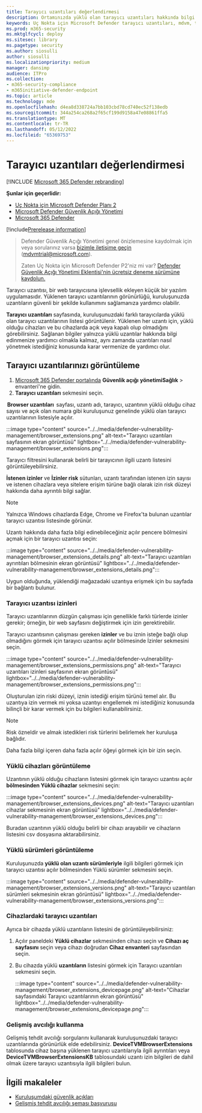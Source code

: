 ```yaml
---
title: Tarayıcı uzantıları değerlendirmesi
description: Ortamınızda yüklü olan tarayıcı uzantıları hakkında bilgi edinin
keywords: Uç Nokta için Microsoft Defender tarayıcı uzantıları, mdvm, tehdit & güvenlik açığı yönetimi
ms.prod: m365-security
ms.mktglfcycl: deploy
ms.sitesec: library
ms.pagetype: security
ms.author: siosulli
author: siosulli
ms.localizationpriority: medium
manager: dansimp
audience: ITPro
ms.collection:
- m365-security-compliance
- m365initiative-defender-endpoint
ms.topic: article
ms.technology: mde
ms.openlocfilehash: d4ea8d338724a7bb103cbd78cd740ec52f138edb
ms.sourcegitcommit: 344a254ca268a2f65cf199d9158a47e08861ffa5
ms.translationtype: MT
ms.contentlocale: tr-TR
ms.lasthandoff: 05/12/2022
ms.locfileid: "65369753"
---
```

# <a name="browser-extensions-assessment"></a>Tarayıcı uzantıları değerlendirmesi

[!INCLUDE [Microsoft 365 Defender rebranding](../../includes/microsoft-defender.md)]

**Şunlar için geçerlidir:**

- [Uç Nokta için Microsoft Defender Planı 2](https://go.microsoft.com/fwlink/?linkid=2154037)
- [Microsoft Defender Güvenlik Açığı Yönetimi](index.yml)
- [Microsoft 365 Defender](https://go.microsoft.com/fwlink/?linkid=2118804)

[!include[Prerelease information](../../includes/prerelease.md)]

> Defender Güvenlik Açığı Yönetimi genel önizlemesine kaydolmak için veya sorularınız varsa [bizimle iletişime geçin](mailto:mdvmtrial@microsoft.com) (mdvmtrial@microsoft.com).
>
> Zaten Uç Nokta için Microsoft Defender P2'niz mi var? [Defender Güvenlik Açığı Yönetimi Eklentisi'nin ücretsiz deneme sürümüne kaydolun.](https://signup.microsoft.com/get-started/signup?products=5908ecaa-b8a7-4a04-b6c0-d44fd934b6f2)

Tarayıcı uzantısı, bir web tarayıcısına işlevsellik ekleyen küçük bir yazılım uygulamasıdır. Yüklenen tarayıcı uzantılarının görünürlüğü, kuruluşunuzda uzantıların güvenli bir şekilde kullanımını sağlamanıza yardımcı olabilir.

**Tarayıcı uzantıları** sayfasında, kuruluşunuzdaki farklı tarayıcılarda yüklü olan tarayıcı uzantılarının listesi görüntülenir. Yüklenen her uzantı için, yüklü olduğu cihazları ve bu cihazlarda açık veya kapalı olup olmadığını görebilirsiniz. Sağlanan bilgiler yalnızca yüklü uzantılar hakkında bilgi edinmenize yardımcı olmakla kalmaz, aynı zamanda uzantıları nasıl yönetmek istediğiniz konusunda karar vermenize de yardımcı olur.

## <a name="view-your-browser-extensions"></a>Tarayıcı uzantılarınızı görüntüleme

1. [Microsoft 365 Defender portalında](https://security.microsoft.com) **Güvenlik açığı** **yönetimiSağlık** >  envanteri'ne gidin.
2. **Tarayıcı uzantıları** sekmesini seçin.

 **Browser uzantıları**  sayfası, uzantı adı, tarayıcı, uzantının yüklü olduğu cihaz sayısı ve açık olan numara gibi kuruluşunuz genelinde yüklü olan tarayıcı uzantılarının listesiyle açılır.

   :::image type="content" source="../../media/defender-vulnerability-management/browser_extensions.png" alt-text="Tarayıcı uzantıları sayfasının ekran görüntüsü" lightbox="../../media/defender-vulnerability-management/browser_extensions.png":::

Tarayıcı filtresini kullanarak belirli bir tarayıcının ilgili uzantı listesini görüntüleyebilirsiniz.  

**İstenen izinler** ve **İzinler risk** sütunları, uzantı tarafından istenen izin sayısı ve istenen cihazlara veya sitelere erişim türüne bağlı olarak izin risk düzeyi hakkında daha ayrıntılı bilgi sağlar.  

> [!Note]
> Yalnızca Windows cihazlarda Edge, Chrome ve Firefox'ta bulunan uzantılar tarayıcı uzantısı listesinde görünür.

Uzantı hakkında daha fazla bilgi edinebileceğiniz açılır pencere bölmesini açmak için bir tarayıcı uzantısı seçin:

   :::image type="content" source="../../media/defender-vulnerability-management/browser_extensions_details.png" alt-text="Tarayıcı uzantıları ayrıntıları bölmesinin ekran görüntüsü" lightbox="../../media/defender-vulnerability-management/browser_extensions_details.png":::

Uygun olduğunda, yüklendiği mağazadaki uzantıya erişmek için bu sayfada bir bağlantı bulunur.

### <a name="browser-extension-permissions"></a>Tarayıcı uzantısı izinleri

Tarayıcı uzantılarının düzgün çalışması için genellikle farklı türlerde izinler gerekir; örneğin, bir web sayfasını değiştirmek için izin gerektirebilir.

Tarayıcı uzantısının çalışması gereken **izinler** ve bu iznin isteğe bağlı olup olmadığını görmek için tarayıcı uzantısı açılır bölmesinde İzinler sekmesini seçin.  

   :::image type="content" source="../../media/defender-vulnerability-management/browser_extensions_permissions.png" alt-text="Tarayıcı uzantıları izinleri sayfasının ekran görüntüsü" lightbox="../../media/defender-vulnerability-management/browser_extensions_permissions.png":::

Oluşturulan izin riski düzeyi, iznin istediği erişim türünü temel alır. Bu uzantıya izin vermek mi yoksa uzantıyı engellemek mi istediğiniz konusunda bilinçli bir karar vermek için bu bilgileri kullanabilirsiniz.

> [!Note]
>Risk özneldir ve almak istedikleri risk türlerini belirlemek her kuruluşa bağlıdır.

Daha fazla bilgi içeren daha fazla açılır öğeyi görmek için bir izin seçin.

### <a name="view-installed-devices"></a>Yüklü cihazları görüntüleme  

Uzantının yüklü olduğu cihazların listesini görmek için tarayıcı uzantısı açılır **bölmesinden Yüklü cihazlar** sekmesini seçin:

   :::image type="content" source="../../media/defender-vulnerability-management/browser_extensions_devices.png" alt-text="Tarayıcı uzantıları cihazlar sekmesinin ekran görüntüsü" lightbox="../../media/defender-vulnerability-management/browser_extensions_devices.png":::

Buradan uzantının yüklü olduğu belirli bir cihazı arayabilir ve cihazların listesini csv dosyasına aktarabilirsiniz.

### <a name="view-installed-versions"></a>Yüklü sürümleri görüntüleme

Kuruluşunuzda **yüklü olan uzantı sürümleriyle** ilgili bilgileri görmek için tarayıcı uzantısı açılır bölmesinden Yüklü sürümler sekmesini seçin.

  :::image type="content" source="../../media/defender-vulnerability-management/browser_extensions_versions.png" alt-text="Tarayıcı uzantıları sürümleri sekmesinin ekran görüntüsü" lightbox="../../media/defender-vulnerability-management/browser_extensions_versions.png":::

### <a name="browser-extensions-on-devices"></a>Cihazlardaki tarayıcı uzantıları

Ayrıca bir cihazda yüklü uzantıların listesini de görüntüleyebilirsiniz:

1. Açılır paneldeki **Yüklü cihazlar** sekmesinden cihazı seçin ve **Cihazı aç sayfasını** seçin veya cihazı doğrudan **Cihaz envanteri** sayfasından seçin.
2. Bu cihazda yüklü **uzantıların** listesini görmek için Tarayıcı uzantıları sekmesini seçin.

   :::image type="content" source="../../media/defender-vulnerability-management/browser_extensions_devicepage.png" alt-text="Cihazlar sayfasındaki Tarayıcı uzantılarının ekran görüntüsü" lightbox="../../media/defender-vulnerability-management/browser_extensions_devicepage.png":::

### <a name="use-advanced-hunting"></a>Gelişmiş avcılığı kullanma

Gelişmiş tehdit avcılığı sorgularını kullanarak kuruluşunuzdaki tarayıcı uzantılarında görünürlük elde edebilirsiniz. **DeviceTVMBrowserExtensions** tablosunda cihaz başına yüklenen tarayıcı uzantılarıyla ilgili ayrıntıları veya **DeviceTVMBrowserExtensionsKB** tablosundaki uzantı izin bilgileri de dahil olmak üzere tarayıcı uzantısıyla ilgili bilgileri bulun.

## <a name="related-articles"></a>İlgili makaleler

- [Kuruluşumdaki güvenlik açıkları](tvm-weaknesses.md)
- [Gelişmiş tehdit avcılığı şeması başvurusu](../defender-endpoint/advanced-hunting-schema-reference.md)
